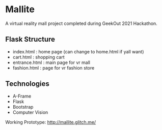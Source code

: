 # Mallite

A virtual reality mall project completed during GeekOut 2021 Hackathon.

## Flask Structure
- index.html : home page (can change to home.html if yall want)
- cart.html : shopping cart
- entrance.html : main page for vr mall
- fashion.html : page for vr fashion store

## Technologies
- A-Frame
- Flask
- Bootstrap
- Computer Vision

Working Prototype: http://mallite.glitch.me/

